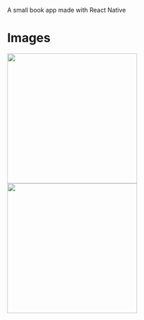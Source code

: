 A small book app made with React Native

# Images

<img  src='https://github.com/user-attachments/assets/336ea73d-7dfe-4782-b402-219e63355a64' width=300/>

<img src='https://github.com/user-attachments/assets/bc23d6cf-a0e5-46d5-8f30-e077bb090082' width=300 />
